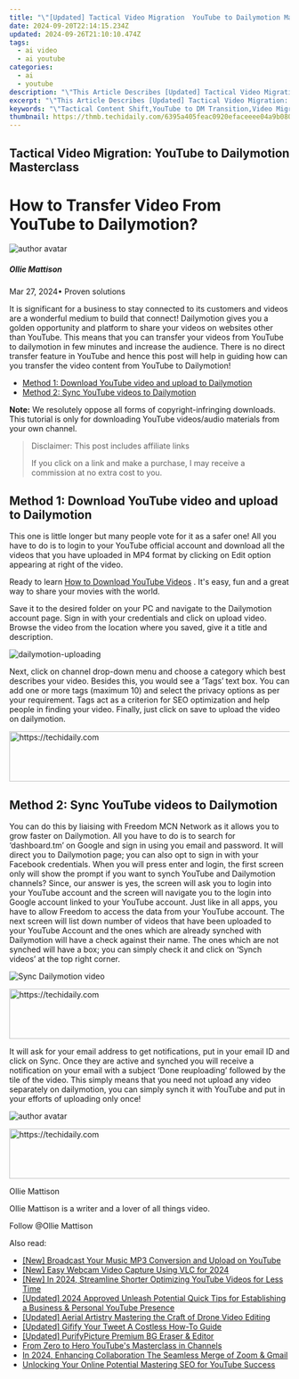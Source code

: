 ```yaml
---
title: "\"[Updated] Tactical Video Migration  YouTube to Dailymotion Masterclass\""
date: 2024-09-20T22:14:15.234Z
updated: 2024-09-26T21:10:10.474Z
tags:
  - ai video
  - ai youtube
categories:
  - ai
  - youtube
description: "\"This Article Describes [Updated] Tactical Video Migration: YouTube to Dailymotion Masterclass\""
excerpt: "\"This Article Describes [Updated] Tactical Video Migration: YouTube to Dailymotion Masterclass\""
keywords: "\"Tactical Content Shift,YouTube to DM Transition,Video Migration Guide,YouTube-DailyMoviews Workshop,Dailymotion Upload Strategy,Mastering Video Transfer,Switching Platforms Professionally\""
thumbnail: https://thmb.techidaily.com/6395a405feac0920efaceeee04a9b0803cb7c1fce78f830a62381ffd05e1b2e3.jpg
---
```


## Tactical Video Migration: YouTube to Dailymotion Masterclass

# How to Transfer Video From YouTube to Dailymotion?

![author avatar](https://images.wondershare.com/filmora/article-images/ollie-mattison.jpg)

##### Ollie Mattison

 Mar 27, 2024• Proven solutions

It is significant for a business to stay connected to its customers and videos are a wonderful medium to build that connect! Dailymotion gives you a golden opportunity and platform to share your videos on websites other than YouTube. This means that you can transfer your videos from YouTube to dailymotion in few minutes and increase the audience. There is no direct transfer feature in YouTube and hence this post will help in guiding how can you transfer the video content from YouTube to Dailymotion!

* [Method 1: Download YouTube video and upload to Dailymotion](#part1)
* [Method 2: Sync YouTube videos to Dailymotion](#part2)

**Note:** We resolutely oppose all forms of copyright-infringing downloads. This tutorial is only for downloading YouTube videos/audio materials from your own channel.

>  Disclaimer: This post includes affiliate links
>
>  If you click on a link and make a purchase, I may receive a commission at no extra cost to you.
>

## Method 1: Download YouTube video and upload to Dailymotion

This one is little longer but many people vote for it as a safer one! All you have to do is to login to your YouTube official account and download all the videos that you have uploaded in MP4 format by clicking on Edit option appearing at right of the video.

Ready to learn [How to Download YouTube Videos](https://tools.techidaily.com/wondershare/filmora/download/) . It's easy, fun and a great way to share your movies with the world.

Save it to the desired folder on your PC and navigate to the Dailymotion account page. Sign in with your credentials and click on upload video. Browse the video from the location where you saved, give it a title and description.

![dailymotion-uploading](https://images.wondershare.com/filmora/article-images/dailymotion-uploading.jpg)

Next, click on channel drop-down menu and choose a category which best describes your video. Besides this, you would see a ‘Tags’ text box. You can add one or more tags (maximum 10) and select the privacy options as per your requirement. Tags act as a criterion for SEO optimization and help people in finding your video. Finally, just click on save to upload the video on dailymotion.

<!-- affiliate ads begin -->
<a href="https://review-au.sjv.io/c/5597632/2098702/14409" target="_top" id="2098702">
  <img src="//a.impactradius-go.com/display-ad/14409-2098702" border="0" alt="https://techidaily.com" width="728" height="90"/>
</a>
<img height="0" width="0" src="https://review-au.sjv.io/i/5597632/2098702/14409" style="position:absolute;visibility:hidden;" border="0" />
<!-- affiliate ads end -->

## Method 2: Sync YouTube videos to Dailymotion

You can do this by liaising with Freedom MCN Network as it allows you to grow faster on Dailymotion. All you have to do is to search for ‘dashboard.tm’ on Google and sign in using you email and password. It will direct you to Dailymotion page; you can also opt to sign in with your Facebook credentials. When you will press enter and login, the first screen only will show the prompt if you want to synch YouTube and Dailymotion channels? Since, our answer is yes, the screen will ask you to login into your YouTube account and the screen will navigate you to the login into Google account linked to your YouTube account. Just like in all apps, you have to allow Freedom to access the data from your YouTube account. The next screen will list down number of videos that have been uploaded to your YouTube Account and the ones which are already synched with Dailymotion will have a check against their name. The ones which are not synched will have a box; you can simply check it and click on ‘Synch videos’ at the top right corner.

![ Sync Dailymotion video](https://images.wondershare.com/filmora/article-images/sync-dailymotion-video.jpg)

<!-- affiliate ads begin -->
<a href="https://aligracehair.sjv.io/c/5597632/1972698/19272" target="_top" id="1972698">
  <img src="//a.impactradius-go.com/display-ad/19272-1972698" border="0" alt="https://techidaily.com" width="728" height="90"/>
</a>
<img height="0" width="0" src="https://aligracehair.sjv.io/i/5597632/1972698/19272" style="position:absolute;visibility:hidden;" border="0" />
<!-- affiliate ads end -->

It will ask for your email address to get notifications, put in your email ID and click on Sync. Once they are active and synched you will receive a notification on your email with a subject ‘Done reuploading’ followed by the tile of the video. This simply means that you need not upload any video separately on dailymotion, you can simply synch it with YouTube and put in your efforts of uploading only once!

![author avatar](https://images.wondershare.com/filmora/article-images/ollie-mattison.jpg)

<!-- affiliate ads begin -->
<a href="https://aligracehair.sjv.io/c/5597632/1884002/19272" target="_top" id="1884002">
  <img src="//a.impactradius-go.com/display-ad/19272-1884002" border="0" alt="https://techidaily.com" width="728" height="90"/>
</a>
<img height="0" width="0" src="https://aligracehair.sjv.io/i/5597632/1884002/19272" style="position:absolute;visibility:hidden;" border="0" />
<!-- affiliate ads end -->

Ollie Mattison

Ollie Mattison is a writer and a lover of all things video.

Follow @Ollie Mattison

<ins class="adsbygoogle"
     style="display:block"
     data-ad-format="autorelaxed"
     data-ad-client="ca-pub-7571918770474297"
     data-ad-slot="1223367746"></ins>

<ins class="adsbygoogle"
     style="display:block"
     data-ad-client="ca-pub-7571918770474297"
     data-ad-slot="8358498916"
     data-ad-format="auto"
     data-full-width-responsive="true"></ins>

<span class="atpl-alsoreadstyle">Also read:</span>
<div><ul>
<li><a href="https://youtube-videos.techidaily.com/new-broadcast-your-music-mp3-conversion-and-upload-on-youtube/"><u>[New] Broadcast Your Music MP3 Conversion and Upload on YouTube</u></a></li>
<li><a href="https://screen-sharing-recording.techidaily.com/new-easy-webcam-video-capture-using-vlc-for-2024/"><u>[New] Easy Webcam Video Capture Using VLC for 2024</u></a></li>
<li><a href="https://youtube-webster.techidaily.com/n-2024-streamline-shorter-optimizing-youtube-videos-for-less-time/"><u>[New] In 2024, Streamline Shorter Optimizing YouTube Videos for Less Time</u></a></li>
<li><a href="https://youtube-webster.techidaily.com/ed-2024-approved-unleash-potential-quick-tips-for-establishing-a-business-and-personal-youtube-presence/"><u>[Updated] 2024 Approved Unleash Potential Quick Tips for Establishing a Business & Personal YouTube Presence</u></a></li>
<li><a href="https://fox-links.techidaily.com/updated-aerial-artistry-mastering-the-craft-of-drone-video-editing/"><u>[Updated] Aerial Artistry Mastering the Craft of Drone Video Editing</u></a></li>
<li><a href="https://twitter-videos.techidaily.com/updated-gifify-your-tweet-a-costless-how-to-guide/"><u>[Updated] Gifify Your Tweet A Costless How-To Guide</u></a></li>
<li><a href="https://extra-guidance.techidaily.com/updated-purifypicture-premium-bg-eraser-and-editor/"><u>[Updated] PurifyPicture Premium BG Eraser & Editor</u></a></li>
<li><a href="https://youtube-webster.techidaily.com/zero-to-hero-youtubes-masterclass-in-channels/"><u>From Zero to Hero YouTube's Masterclass in Channels</u></a></li>
<li><a href="https://article-knowledge.techidaily.com/in-2024-enhancing-collaboration-the-seamless-merge-of-zoom-and-gmail/"><u>In 2024, Enhancing Collaboration The Seamless Merge of Zoom & Gmail</u></a></li>
<li><a href="https://youtube-webster.techidaily.com/king-your-online-potential-mastering-seo-for-youtube-success/"><u>Unlocking Your Online Potential Mastering SEO for YouTube Success</u></a></li>
</ul></div>

